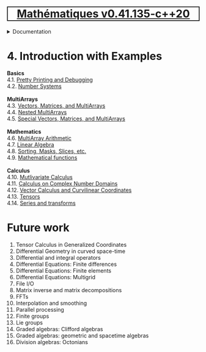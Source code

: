 [<h1 style='border: 2px solid; text-align: center'>Mathématiques v0.41.135-c++20</h1>](../../README.md)

<details>

<summary>Documentation</summary>

# [Chapter  Documentation](../README.md)<br>
Chapter 1. [License](../license/README.md)<br>
Chapter 2. [About](../about/README.md)<br>
Chapter 3. [Status, Planned Work & Release Notes](../status-release/README.md)<br>
Chapter 4. _Introduction with Examples_ <br>
Chapter 5. [Installation](../installation/README.md)<br>
Chapter 6. [Your First Mathématiques Project](../first-project/README.md)<br>
Chapter 7. [Usage Guide: Syntax, Data Types, Functions, etc](../user-guide/README.md)<br>
Chapter 8. [Benchmarks](../benchmarks/README.md)<br>
Chapter 9. [Tests](../test/README.md)<br>
Chapter 10. [Developer Guide: Modifying and Extending Mathématiques](../developer-guide/README.md)<br>


</details>



# 4. Introduction with Examples

**Basics**<br>
4.1. [Pretty Printing and Debugging](print-debug/README.md)<br>
4.2. [Number Systems](numbers/README.md)<br>
<br>**MultiArrays**<br>
4.3. [Vectors, Matrices, and MultiArrays](multiarrays/README.md)<br>
4.4. [Nested MultiArrays](nested-multiarrays/README.md)<br>
4.5. [Special Vectors, Matrices, and MultiArrays](special-multiarrays/README.md)<br>
<br>**Mathematics**<br>
4.6. [MultiArray Arithmetic](multiarray-arithmetic/README.md)<br>
4.7. [Linear Algebra](linear-algebra/README.md)<br>
4.8. [Sorting, Masks, Slices, etc.](sort-mask-slice/README.md)<br>
4.9. [Mathematical functions](math-functions/README.md)<br>
<br>**Calculus**<br>
4.10. [Mutlivariate Calculus](multi-var-calculus/README.md)<br>
4.11. [Calculus on Complex Number Domains](complex-calculus/README.md)<br>
4.12. [Vector Calculus and Curvilinear Coordinates](vector-calculus/README.md)<br>
4.13. [Tensors](tensors/README.md)<br>
4.14. [Series and transforms](series-transforms/README.md)<br>


# Future work

1. Tensor Calculus in Generalized Coordinates 
1. Differential Geometry in curved space-time
1. Differential and integral operators
1. Differential Equations: Finite differences
1. Differential Equations: Finite elements
1. Differential Equations: Multigrid
1. File I/O
1. Matrix inverse and matrix decompositions
1. FFTs
1. Interpolation and smoothing
1. Parallel processing
1. Finite groups
1. Lie groups
1. Graded algebras: Clifford algebras
1. Graded algebras: geometric and spacetime algebras
1. Division algebras: Octonians